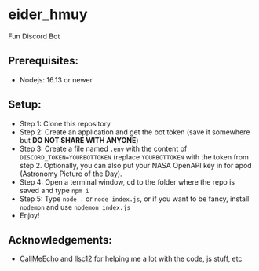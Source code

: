 # eider_hmuy
Fun Discord Bot

## Prerequisites: 
- Nodejs: 16.13 or newer

## Setup: 
- Step 1: Clone this repository
- Step 2: Create an application and get the bot token (save it somewhere but **DO NOT SHARE WITH ANYONE**)
- Step 3: Create a file named `.env` with the content of `DISCORD_TOKEN=YOURBOTTOKEN` (replace `YOURBOTTOKEN` with the token from step 2. Optionally, you can also put your NASA OpenAPI key in for apod (Astronomy Picture of the Day). 
- Step 4: Open a terminal window, cd to the folder where the repo is saved and type `npm i`
- Step 5: Type `node .` or `node index.js`, or if you want to be fancy, install `nodemon` and use `nodemon index.js`
- Enjoy!

## Acknowledgements: 
- [CallMeEcho](https://github.com/CallMeEchoCodes) and [llsc12](https://github.com/llsc12) for helping me a lot with the code, js stuff, etc 
